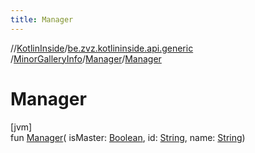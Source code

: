 ```yaml
---
title: Manager
---
```

//[KotlinInside](../../../../index.html)/[be.zvz.kotlininside.api.generic](../../index.html)
/[MinorGalleryInfo](../index.html)/[Manager](index.html)/[Manager](-manager.html)

# Manager

[jvm]\
fun [Manager](-manager.html)(
isMaster: [Boolean](https://kotlinlang.org/api/latest/jvm/stdlib/kotlin/-boolean/index.html),
id: [String](https://kotlinlang.org/api/latest/jvm/stdlib/kotlin/-string/index.html),
name: [String](https://kotlinlang.org/api/latest/jvm/stdlib/kotlin/-string/index.html))




